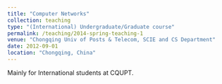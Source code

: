 ```yaml
---
title: "Computer Networks"
collection: teaching
type: "(International) Undergraduate/Graduate course"
permalink: /teaching/2014-spring-teaching-1
venue: "Chongqing Univ of Posts & Telecom, SCIE and CS Department"
date: 2012-09-01
location: "Chongqing, China"
---
```


Mainly for International students at CQUPT.
